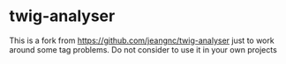 # twig-analyser

This is a fork from https://github.com/jeangnc/twig-analyser just to work around some tag problems. Do not consider to use it in your own projects